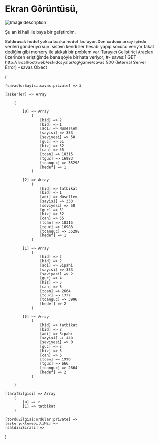 # Ekran Görüntüsü,

![Image description](http://fetih.online/savas/git/07.05.2020.png)

Şu an ki hali ile baya bir geliştirdim. 

Saldıracak hedef yoksa başka hedefi buluyor. Sen sadece array içinde verileri gönderiyorsun. sistem kendi her hesabı yapıp sonucu veriyor fakat dediğim gibi memory ile alakalı bir problem var. Tarayıcı Geliştirici Araçları üzerinden eriştiğimde bana şöyle bir hata veriyor;
#- savas:1 GET http://localhost/web/eskidosyalar/sg/game/savas 500 (Internal Server Error) - 
savas Object

(

    [savasTurSayisi:savas:private] => 3
    
    [askerler] => Array
    
        (
        
            [0] => Array
                (
                    [hid] => 2
                    [bid] => 1
                    [adi] => Müsellem
                    [sayisi] => 333
                    [seviyesi] => 50
                    [guc] => 51
                    [hiz] => 52
                    [can] => 55
                    [tcan] => 18315
                    [tguc] => 16983
                    [tcanguc] => 35298
                    [hedef] => 1
                )

            [2] => Array
                (
                    [hid] => tatbikat
                    [bid] => 1
                    [adi] => Müsellem
                    [sayisi] => 333
                    [seviyesi] => 50
                    [guc] => 51
                    [hiz] => 52
                    [can] => 55
                    [tcan] => 18315
                    [tguc] => 16983
                    [tcanguc] => 35298
                    [hedef] => 1
                )

            [1] => Array
                (
                    [hid] => 2
                    [bid] => 2
                    [adi] => Sipahi
                    [sayisi] => 333
                    [seviyesi] => 2
                    [guc] => 4
                    [hiz] => 5
                    [can] => 8
                    [tcan] => 2664
                    [tguc] => 1332
                    [tcanguc] => 3996
                    [hedef] => 2
                )

            [3] => Array
                (
                    [hid] => tatbikat
                    [bid] => 2
                    [adi] => Sipahi
                    [sayisi] => 333
                    [seviyesi] => 0
                    [guc] => 2
                    [hiz] => 3
                    [can] => 6
                    [tcan] => 1998
                    [tguc] => 666
                    [tcanguc] => 2664
                    [hedef] => 2
                )

        )

    [tarafBilgisi] => Array
        (
            [0] => 2
            [1] => tatbikat
        )

    [torduBilgisi:ordular:private] => 
    [askeryuklemebittiMi] => 
    [saldiriSirasi] => 
)
